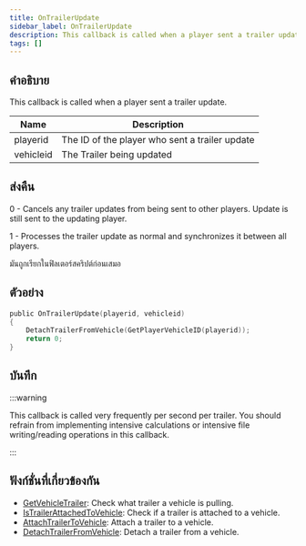 ```yaml
---
title: OnTrailerUpdate
sidebar_label: OnTrailerUpdate
description: This callback is called when a player sent a trailer update.
tags: []
---
```


## คำอธิบาย

This callback is called when a player sent a trailer update.

| Name      | Description                                    |
| --------- | ---------------------------------------------- |
| playerid  | The ID of the player who sent a trailer update |
| vehicleid | The Trailer being updated                      |

## ส่งคืน

0 - Cancels any trailer updates from being sent to other players. Update is still sent to the updating player.

1 - Processes the trailer update as normal and synchronizes it between all players.

มันถูกเรียกในฟิลเตอร์สคริปต์ก่อนเสมอ

## ตัวอย่าง

```c
public OnTrailerUpdate(playerid, vehicleid)
{
    DetachTrailerFromVehicle(GetPlayerVehicleID(playerid));
    return 0;
}
```

## บันทึก

:::warning

This callback is called very frequently per second per trailer. You should refrain from implementing intensive calculations or intensive file writing/reading operations in this callback.

:::

## ฟังก์ชั่นที่เกี่ยวข้องกัน

- [GetVehicleTrailer](../../scripting/functions/GetVehicleTrailer.md): Check what trailer a vehicle is pulling.
- [IsTrailerAttachedToVehicle](../../scripting/functions/IsTrailerAttachedToVehicle.md): Check if a trailer is attached to a vehicle.
- [AttachTrailerToVehicle](../../scripting/functions/AttachTrailerToVehicle.md): Attach a trailer to a vehicle.
- [DetachTrailerFromVehicle](../../scripting/functions/DetachTrailerFromVehicle.md): Detach a trailer from a vehicle.
